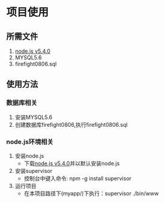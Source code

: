 # 项目使用
## 所需文件
1. [node.js v5.4.0](http://nodejs.org/dist/v5.4.0/node-v5.4.0.tar.gz)
2. MYSQL5.6
3. firefight0806.sql

## 使用方法
### 数据库相关
1. 安装MYSQL5.6
2. 创建数据库firefight0806,执行firefight0806.sql
### node.js环境相关
1. 安装node.js
    * 下载[node.js v5.4.0](http://nodejs.org/dist/v5.4.0/node-v5.4.0.tar.gz)并以默认安装node.js
2. 安装supervisor
    * 控制台中键入命令: npm -g install supervisor
3. 运行项目
    * 在本项目路径下(myapp/)下执行：supervisor ./bin/www

